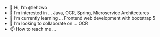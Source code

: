 - 👋 Hi, I’m @lehzwo
- 👀 I’m interested in ...
Java, OCR, Spring, Microservice Architectures
- 🌱 I’m currently learning ... Frontend web development with bootstrap 5
- 💞️ I’m looking to collaborate on ... OCR
- 📫 How to reach me ...

<!---
lehzwo/lehzwo is a ✨ special ✨ repository because its `README.md` (this file) appears on your GitHub profile.
You can click the Preview link to take a look at your changes.
--->
